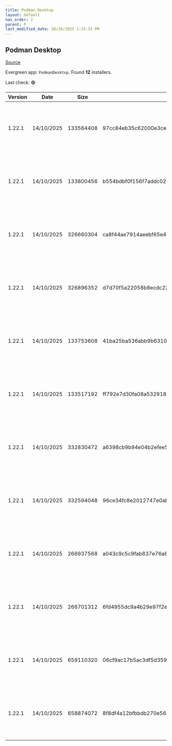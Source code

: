 ```yaml
---
title: Podman Desktop
layout: default
nav_order: 2
parent: P
last_modified_date: 28/10/2025 1:25:33 PM
---
```


## Podman Desktop

[Source](https://github.com/podman-desktop/podman-desktop)

Evergreen app: `PodmanDesktop`. Found **12** installers.

Last check: 🟢

| Version | Date       | Size      | Sha256                                                           | Architecture | InstallerType | Type | URI                                                                                                                                                                                                                                                |
| ------- | ---------- | --------- | ---------------------------------------------------------------- | ------------ | ------------- | ---- | -------------------------------------------------------------------------------------------------------------------------------------------------------------------------------------------------------------------------------------------------- |
| 1.22.1  | 14/10/2025 | 133564408 | 97cc84eb35c62000e3ced5097a0f8de08006c87527b43fca0f7a8b6525dfd032 | ARM64        | Portable      | exe  | [https://github.com/podman-desktop/podman-desktop/releases/download/v1.22.1/podman-desktop-1.22.1-arm64.exe](https://github.com/podman-desktop/podman-desktop/releases/download/v1.22.1/podman-desktop-1.22.1-arm64.exe)                           |
| 1.22.1  | 14/10/2025 | 133800456 | b554bdbf0f156f7addc02651d6761b3ca645a64711c1e832d552727d2d54a119 | ARM64        | Default       | exe  | [https://github.com/podman-desktop/podman-desktop/releases/download/v1.22.1/podman-desktop-1.22.1-setup-arm64.exe](https://github.com/podman-desktop/podman-desktop/releases/download/v1.22.1/podman-desktop-1.22.1-setup-arm64.exe)               |
| 1.22.1  | 14/10/2025 | 326660304 | ca8f44ae7914aeebf65e4548f500b014d9e7f3637f1931b48d65db9f17e06225 | ARM64        | Portable      | exe  | [https://github.com/podman-desktop/podman-desktop/releases/download/v1.22.1/podman-desktop-airgap-1.22.1-arm64.exe](https://github.com/podman-desktop/podman-desktop/releases/download/v1.22.1/podman-desktop-airgap-1.22.1-arm64.exe)             |
| 1.22.1  | 14/10/2025 | 326896352 | d7d70f5a22058b8ecdc229d781ac0644c4c1bdd24dec69ddfd885f3a8fc8bc85 | ARM64        | Airgap        | exe  | [https://github.com/podman-desktop/podman-desktop/releases/download/v1.22.1/podman-desktop-airgap-1.22.1-setup-arm64.exe](https://github.com/podman-desktop/podman-desktop/releases/download/v1.22.1/podman-desktop-airgap-1.22.1-setup-arm64.exe) |
| 1.22.1  | 14/10/2025 | 133753608 | 41ba25ba536abb9b63104802b2b36f89b9e828ce31d3a8fd63a908438c4fb2a0 | x64          | Default       | exe  | [https://github.com/podman-desktop/podman-desktop/releases/download/v1.22.1/podman-desktop-1.22.1-setup-x64.exe](https://github.com/podman-desktop/podman-desktop/releases/download/v1.22.1/podman-desktop-1.22.1-setup-x64.exe)                   |
| 1.22.1  | 14/10/2025 | 133517192 | ff792e7d30fa08a532918e656b628a0d7194a183c40cf355714e42249234f7a5 | x64          | Portable      | exe  | [https://github.com/podman-desktop/podman-desktop/releases/download/v1.22.1/podman-desktop-1.22.1-x64.exe](https://github.com/podman-desktop/podman-desktop/releases/download/v1.22.1/podman-desktop-1.22.1-x64.exe)                               |
| 1.22.1  | 14/10/2025 | 332830472 | a6398cb9b94e04b2efee5eb7161aeac9c24d207eba22ab55c68ea69b1aa90cda | x64          | Airgap        | exe  | [https://github.com/podman-desktop/podman-desktop/releases/download/v1.22.1/podman-desktop-airgap-1.22.1-setup-x64.exe](https://github.com/podman-desktop/podman-desktop/releases/download/v1.22.1/podman-desktop-airgap-1.22.1-setup-x64.exe)     |
| 1.22.1  | 14/10/2025 | 332594048 | 96ce34fc8e2012747e0ab364ae48a4a854cd1c1cb5b30d26e48ab369829282f3 | x64          | Portable      | exe  | [https://github.com/podman-desktop/podman-desktop/releases/download/v1.22.1/podman-desktop-airgap-1.22.1-x64.exe](https://github.com/podman-desktop/podman-desktop/releases/download/v1.22.1/podman-desktop-airgap-1.22.1-x64.exe)                 |
| 1.22.1  | 14/10/2025 | 266937568 | a043c9c5c9fab837e76a622d0c27d9d6077ed209bdc459ba5b6f8802effe4dc3 | x86          | Default       | exe  | [https://github.com/podman-desktop/podman-desktop/releases/download/v1.22.1/podman-desktop-1.22.1-setup.exe](https://github.com/podman-desktop/podman-desktop/releases/download/v1.22.1/podman-desktop-1.22.1-setup.exe)                           |
| 1.22.1  | 14/10/2025 | 266701312 | 6fd4955dc9a4b29e97f2eada152a01c9f60ecc4b67cae94d76e9cb0864e19f19 | x86          | Portable      | exe  | [https://github.com/podman-desktop/podman-desktop/releases/download/v1.22.1/podman-desktop-1.22.1.exe](https://github.com/podman-desktop/podman-desktop/releases/download/v1.22.1/podman-desktop-1.22.1.exe)                                       |
| 1.22.1  | 14/10/2025 | 659110320 | 06cf9ac17b5ac3df5d35911f57c3c6a9f2799eb2b1cdd77d8e91d3542e304699 | x86          | Airgap        | exe  | [https://github.com/podman-desktop/podman-desktop/releases/download/v1.22.1/podman-desktop-airgap-1.22.1-setup.exe](https://github.com/podman-desktop/podman-desktop/releases/download/v1.22.1/podman-desktop-airgap-1.22.1-setup.exe)             |
| 1.22.1  | 14/10/2025 | 658874072 | 8f8df4a12bfbbdb270e5684405f1fc20753171160bac094bc9f418d40ed956f7 | x86          | Portable      | exe  | [https://github.com/podman-desktop/podman-desktop/releases/download/v1.22.1/podman-desktop-airgap-1.22.1.exe](https://github.com/podman-desktop/podman-desktop/releases/download/v1.22.1/podman-desktop-airgap-1.22.1.exe)                         |
